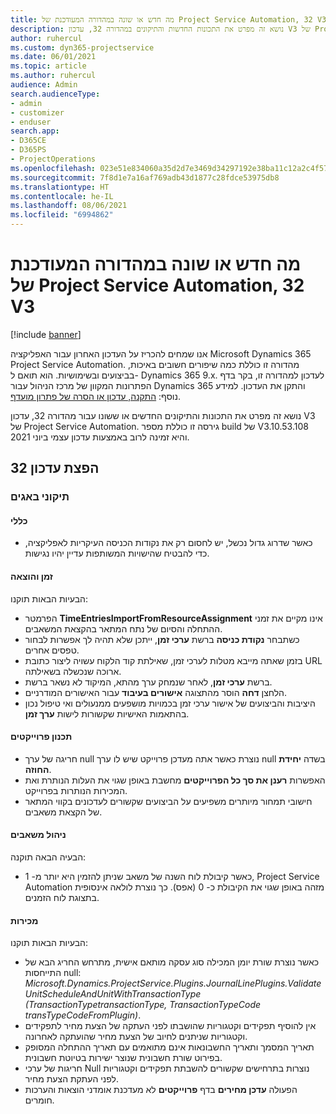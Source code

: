 ```yaml
---
title: מה חדש או שונה במהדורה המעודכנת של Project Service Automation, 32 V3
description: נושא זה מפרט את התכונות החדשות והתיקונים במהדורה 32, עדכון V3 של Project Service Automation.
author: ruhercul
ms.custom: dyn365-projectservice
ms.date: 06/01/2021
ms.topic: article
ms.author: ruhercul
audience: Admin
search.audienceType:
- admin
- customizer
- enduser
search.app:
- D365CE
- D365PS
- ProjectOperations
ms.openlocfilehash: 023e51e834060a35d2d7e3469d34297192e38ba11c12a2c4f57424213aba44ba
ms.sourcegitcommit: 7f8d1e7a16af769adb43d1877c28fdce53975db8
ms.translationtype: HT
ms.contentlocale: he-IL
ms.lasthandoff: 08/06/2021
ms.locfileid: "6994862"
---
```

# <a name="whats-new-or-changed-in-project-service-automation-update-release-32-v3"></a>מה חדש או שונה במהדורה המעודכנת של Project Service Automation, 32 V3

[!include [banner](../includes/psa-now-project-operations.md)]

אנו שמחים להכריז על העדכון האחרון עבור האפליקציה Microsoft Dynamics 365 Project Service Automation. מהדורה זו כוללת כמה שיפורים חשובים באיכות, בביצועים ובשימושיות. הוא תואם ל- Dynamics 365 9.x. לעדכון למהדורה זו, בקר בדף הפתרונות המקוון של מרכז הניהול עבור Dynamics 365 והתקן את העדכון. למידע נוסף: [התקנה, עדכון או הסרה של פתרון מועדף](/power-platform/admin/install-remove-preferred-solution).

נושא זה מפרט את התכונות והתיקונים החדשים או ששונו עבור מהדורה 32, עדכון V3 של Project Service Automation. גירסה זו כוללת מספר build של V3.10.53.108 והיא זמינה לרוב באמצעות עדכון עצמי ביוני 2021.

## <a name="update-release-32"></a>הפצת עדכון 32

### <a name="bug-fixes"></a>תיקוני באגים

#### <a name="general"></a>כללי

- כאשר שדרוג גדול נכשל, יש לחסום רק את נקודות הכניסה העיקריות לאפליקציה, כדי להבטיח שהישויות המשותפות עדיין יהיו נגישות.

#### <a name="time-and-expense"></a>זמן והוצאה

הבעיות הבאות תוקנו:

- הפרמטר **TimeEntriesImportFromResourceAssignment** אינו מקיים את זמני ההתחלה והסיום של נתח המתאר בהקצאת המשאבים.
- כשתבחר **נקודת כניסה** ברשת **ערכי זמן**, ייתכן שלא תהיה לך אפשרות לבחור טפסים אחרים.
- בזמן שאתה מייבא מטלות לערכי זמן, שאילתת קוד הלקוח עשויה ליצור כתובת URL ארוכה שנכשלה בשאילתה.
- ברשת **ערכי זמן**, לאחר שנמחק ערך מהתא, המיקוד לא נשאר ברשת.
- הלחצן **דחה** הוסר מהתצוגה **אישורים בעיבוד** עבור האישורים המודרניים.
- היציבות והביצועים של אישור ערכי זמן בכמויות מושפעים ממנעולים ואי טיפול נכון בהתאמות האישיות שקשורות לישות **ערך זמן**.

#### <a name="project-planning"></a>תכנון פרוייקטים

- חריגה של ערך null נוצרת כאשר אתה מעדכן פרוייקט שיש לו ערך null בשדה **‏‫יחידת החוזה‬**.
- האפשרות **רענן את סך כל הפרוייקטים** מחשבת באופן שגוי את העלות הנותרת ואת המכירות הנותרות בפרוייקט.
- חישובי תמחור מיותרים משפיעים על הביצועים שקשורים לעדכונים בקווי המתאר של הקצאת משאבים.

#### <a name="resource-management"></a>ניהול משאבים

הבעיה הבאה תוקנה:

- כאשר קיבולת לוח השנה של משאב שניתן להזמין היא יותר מ- 1, Project Service Automation מזהה באופן שגוי את הקיבולת כ- 0 (אפס). כך נוצרת לולאה אינסופית בתצוגת לוח הזמנים.

#### <a name="sales"></a>מכירות

הבעיות הבאות תוקנו:

- כאשר נוצרת שורת יומן המכילה סוג עסקה מותאם אישית, מתרחש החריג הבא של התייחסות null: *Microsoft.Dynamics.ProjectService.Plugins.JournalLinePlugins.ValidateUnitScheduleAndUnitWithTransactionType (TransactionTypetransactionType, TransactionTypeCode transTypeCodeFromPlugin)*.
- אין להוסיף תפקידים וקטגוריות שהושבתו לפני העתקה של הצעת מחיר לתפקידים וקטגוריות שניתנים לחיוב של הצעת מחיר שהועתקה לאחרונה.
- תאריך המסמך ותאריך החשבונאות אינם מתואמים עם תאריך ההתחלה המסופק בפירוט שורת חשבונית שנוצר ישירות בטיוטת חשבונית.
- חריגות של ערכי Null נוצרות בתרחישים שקשורים להשבתת תפקידים וקטגוריות לפני העתקת הצעת מחיר.
- הפעולה **עדכן מחירים** בדף **פרוייקטים** לא מעדכנת אומדני הוצאות והערכות חומרים.

